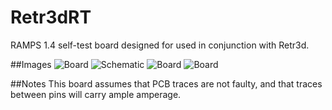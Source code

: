 # Retr3dRT
RAMPS 1.4 self-test board designed for used in conjunction with Retr3d.

##Images
![Board](https://raw.githubusercontent.com/masterperson40/Retr3dRT/master/images/brd.png)
![Schematic](https://raw.githubusercontent.com/masterperson40/Retr3dRT/master/images/sch.png)
![Board](https://raw.githubusercontent.com/masterperson40/Retr3dRT/master/images/osh-top.png)
![Board](https://raw.githubusercontent.com/masterperson40/Retr3dRT/master/images/osh-bottom.png)

##Notes
This board assumes that PCB traces are not faulty, and that traces between pins will carry ample amperage. 